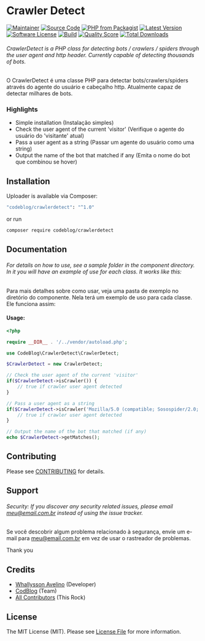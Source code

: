 # Crawler Detect 

[![Maintainer](http://img.shields.io/badge/maintainer-@whallysson-blue.svg?style=flat-square)](https://twitter.com/whallysson)
[![Source Code](http://img.shields.io/badge/source-codeblog/crawlerdetect-blue.svg?style=flat-square)](https://github.com/whallysson/crawlerdetect)
[![PHP from Packagist](https://img.shields.io/packagist/php-v/codeblog/crawlerdetect.svg?style=flat-square)](https://packagist.org/packages/codeblog/crawlerdetect)
[![Latest Version](https://img.shields.io/github/release/codeblog/crawlerdetect.svg?style=flat-square)](https://github.com/whallysson/crawlerdetect/releases)
[![Software License](https://img.shields.io/badge/license-MIT-brightgreen.svg?style=flat-square)](LICENSE)
[![Build](https://img.shields.io/scrutinizer/build/g/codeblog/crawlerdetect.svg?style=flat-square)](https://scrutinizer-ci.com/g/whallysson/crawlerdetect)
[![Quality Score](https://img.shields.io/scrutinizer/g/codeblog/crawlerdetect.svg?style=flat-square)](https://scrutinizer-ci.com/g/whallysson/crawlerdetect)
[![Total Downloads](https://img.shields.io/packagist/dt/codeblog/crawlerdetect.svg?style=flat-square)](https://packagist.org/packages/ccodeblog/crawlerdetect)

###### CrawlerDetect is a PHP class for detecting bots / crawlers / spiders through the user agent and http header. Currently capable of detecting thousands of bots.

O CrawlerDetect é uma classe PHP para detectar bots/crawlers/spiders através do agente do usuário e cabeçalho http. Atualmente capaz de detectar milhares de bots.


### Highlights

- Simple installation (Instalação simples)
- Check the user agent of the current 'visitor' (Verifique o agente do usuário do 'visitante' atual)
- Pass a user agent as a string (Passar um agente do usuário como uma string)
- Output the name of the bot that matched if any (Emita o nome do bot que combinou se hover)

## Installation

Uploader is available via Composer:

```bash
"codeblog/crawlerdetect": "^1.0"
```

or run

```bash
composer require codeblog/crawlerdetect
```

## Documentation

###### For details on how to use, see a sample folder in the component directory. In it you will have an example of use for each class. It works like this:

Para mais detalhes sobre como usar, veja uma pasta de exemplo no diretório do componente. Nela terá um exemplo de uso para cada classe. Ele funciona assim:

#### Usage:

```php
<?php

require __DIR__ . '/../vendor/autoload.php';

use CodeBlog\CrawlerDetect\CrawlerDetect;

$CrawlerDetect = new CrawlerDetect;

// Check the user agent of the current 'visitor'
if($CrawlerDetect->isCrawler()) {
    // true if crawler user agent detected
}

// Pass a user agent as a string
if($CrawlerDetect->isCrawler('Mozilla/5.0 (compatible; Sosospider/2.0; +http://help.soso.com/webspider.htm)')) {
    // true if crawler user agent detected
}

// Output the name of the bot that matched (if any)
echo $CrawlerDetect->getMatches();
```


## Contributing

Please see [CONTRIBUTING](https://github.com/whallysson/crawlerdetect/blob/master/CONTRIBUTING.md) for details.

## Support

###### Security: If you discover any security related issues, please email meu@email.com.br instead of using the issue tracker.

Se você descobrir algum problema relacionado à segurança, envie um e-mail para meu@email.com.br em vez de usar o rastreador de problemas.

Thank you

## Credits

- [Whallysson Avelino](https://github.com/whallysson) (Developer)
- [CodBlog](https://github.com/whallysson) (Team)
- [All Contributors](https://github.com/whallysson/crawlerdetect/contributors) (This Rock)

## License

The MIT License (MIT). Please see [License File](https://github.com/codeblog/crawlerdetect/blob/master/LICENSE) for more information.